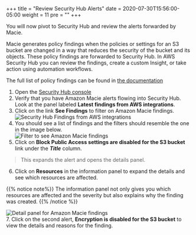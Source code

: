 +++
title = "Review Security Hub Alerts"
date = 2020-07-30T15:56:00-05:00
weight = 11
pre = "<b></b>"
+++

You will now pivot to Security Hub and review the alerts forwarded by Macie.  

Macie generates policy findings when the policies or settings for an S3 bucket are changed in a way that reduces the security of the bucket and its objects.  These policy findings are forwarded to Security Hub.  In AWS Security Hub you can review the findings, create a custom Insight, or take action using automation workflows.

The full list of policy findings can be found in [the documentation](https://docs.aws.amazon.com/macie/latest/user/findings-types.html)

1. Open the [Security Hub console](https://console.aws.amazon.com/securityhub/home#/summary)
2. Verify that you have Amazon Macie alerts flowing into Security Hub.  Look at the panel labeled **Latest findings from AWS integrations**.
3. Click on the link **See Findings** to filter on Amazon Macie findings.  
![Security Hub Findings from AWS integrations](/images/sec-hub-latest-findings.png)  
4. You should see a list of findings and the filters should resemble the one in the image below.  
![Filter to see Amazon Macie findings](/images/sec-hub-insight-1.png)   
5. Click on **Block Public Access settings are disabled for the S3 bucket** link under the ***Title*** column.
> This expands the alert and opens the details panel.  
6. Click on **Resources** in the information panel to expand the details and see which resources are affected.

{{% notice note%}}
The information panel not only gives you which resources are affected and the severity but also explains why the finding was created.
{{% /notice %}}

![Detail panel for Amazon Macie findings](/images/sec-hub-insight-2.png)   
7. Click on the second alert, **Encryption is disabled for the S3 bucket** to view the details and reasons for the finding.
